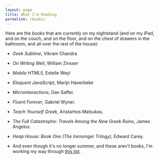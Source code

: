 ```yaml
---
layout: page
title: What I'm Reading
permalink: /books/
---
```


Here are the books that are currently on my nightstand (and on my iPad, and on the couch, and on the floor, and on the chest of drawers in the bathroom, and all over the rest of the house):

* *Geek Sublime*, Vikram Chandra

* *On Writing Well*, William Zinsser

* *Mobile HTML5*, Estelle Weyl

* *Eloquent JavaScript*, Marijn Haverbeke

* *Microinteractions*, Dan Saffer.

* *Fluent Forever*, Gabriel Wyner.

* *Teach Yourself Greek*, Aristarhos Matsukas.

* *The Full Catastrophe: Travels Among the New Greek Ruins*, James Angelos.

* *Heap House: Book One (The Iremonger Trilogy)*, Edward Carey.

* And even though it's no longer summer, and these aren't books, I'm working my way through [this list](http://alistapart.com/article/summer-reading-issue-2015).
